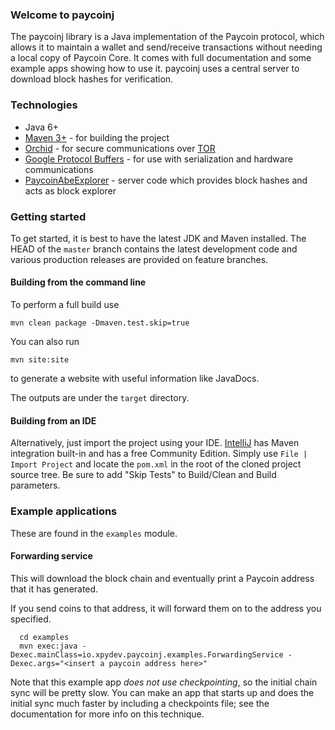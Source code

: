 ### Welcome to paycoinj

The paycoinj library is a Java implementation of the Paycoin protocol, which allows it to maintain a wallet and send/receive transactions without needing a local copy of Paycoin Core. It comes with full documentation and some example apps showing how to use it. paycoinj uses a central server to download block hashes for verification.

### Technologies

* Java 6+
* [Maven 3+](http://maven.apache.org) - for building the project
* [Orchid](https://github.com/subgraph/Orchid) - for secure communications over [TOR](https://www.torproject.org)
* [Google Protocol Buffers](https://code.google.com/p/protobuf/) - for use with serialization and hardware communications
* [PaycoinAbeExplorer](https://github.com/xpydev/PaycoinAbeExplorer) - server code which provides block hashes and acts as block explorer

### Getting started

To get started, it is best to have the latest JDK and Maven installed. The HEAD of the `master` branch contains the latest development code and various production releases are provided on feature branches.

#### Building from the command line

To perform a full build use
```
mvn clean package -Dmaven.test.skip=true
```
You can also run
```
mvn site:site
```
to generate a website with useful information like JavaDocs.

The outputs are under the `target` directory.

#### Building from an IDE

Alternatively, just import the project using your IDE. [IntelliJ](http://www.jetbrains.com/idea/download/) has Maven integration built-in and has a free Community Edition. Simply use `File | Import Project` and locate the `pom.xml` in the root of the cloned project source tree. Be sure to add "Skip Tests" to Build/Clean and Build parameters.

### Example applications

These are found in the `examples` module.

#### Forwarding service

This will download the block chain and eventually print a Paycoin address that it has generated.

If you send coins to that address, it will forward them on to the address you specified.

```
  cd examples
  mvn exec:java -Dexec.mainClass=io.xpydev.paycoinj.examples.ForwardingService -Dexec.args="<insert a paycoin address here>"
```

Note that this example app *does not use checkpointing*, so the initial chain sync will be pretty slow. You can make an app that starts up and does the initial sync much faster by including a checkpoints file; see the documentation for
more info on this technique.
